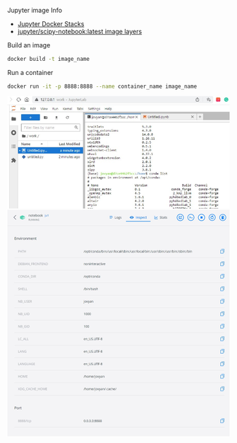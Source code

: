 Jupyter image Info
- [Jupyter Docker Stacks](https://jupyter-docker-stacks.readthedocs.io/en/latest/index.html)  
- [jupyter/scipy-notebook:latest image layers](https://hub.docker.com/layers/jupyter/scipy-notebook/latest/images/sha256-dc39d15bddf8d49d3308d000be34540b0273f8049d481a61aad6b2c535489bdd?context=explore)

Build an image
```bash
docker build -t image_name
```

Run a container
```bash
docker run -it -p 8888:8888 --name container_name image_name
```

![container run](output/container_run.jpg)
![container info](output/container_info.jpg)
